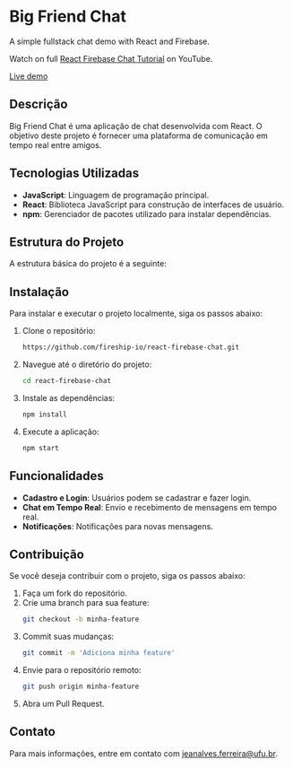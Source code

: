 # Big Friend Chat

A simple fullstack chat demo with React and Firebase. 

Watch on full [React Firebase Chat Tutorial](https://youtu.be/zQyrwxMPm88) on YouTube. 

[Live demo](https://fireship-demos.web.app/)

## Descrição
Big Friend Chat é uma aplicação de chat desenvolvida com React. O objetivo deste projeto é fornecer uma plataforma de comunicação em tempo real entre amigos.

## Tecnologias Utilizadas
- **JavaScript**: Linguagem de programação principal.
- **React**: Biblioteca JavaScript para construção de interfaces de usuário.
- **npm**: Gerenciador de pacotes utilizado para instalar dependências.

## Estrutura do Projeto
A estrutura básica do projeto é a seguinte:

## Instalação
Para instalar e executar o projeto localmente, siga os passos abaixo:

1. Clone o repositório:
    ```sh
    https://github.com/fireship-io/react-firebase-chat.git
    ```
2. Navegue até o diretório do projeto:
    ```sh
    cd react-firebase-chat
    ```
3. Instale as dependências:
    ```sh
    npm install
    ```
4. Execute a aplicação:
    ```sh
    npm start
    ```

## Funcionalidades
- **Cadastro e Login**: Usuários podem se cadastrar e fazer login.
- **Chat em Tempo Real**: Envio e recebimento de mensagens em tempo real.
- **Notificações**: Notificações para novas mensagens.

## Contribuição
Se você deseja contribuir com o projeto, siga os passos abaixo:

1. Faça um fork do repositório.
2. Crie uma branch para sua feature:
    ```sh
    git checkout -b minha-feature
    ```
3. Commit suas mudanças:
    ```sh
    git commit -m 'Adiciona minha feature'
    ```
4. Envie para o repositório remoto:
    ```sh
    git push origin minha-feature
    ```
5. Abra um Pull Request.

## Contato
Para mais informações, entre em contato com [jeanalves.ferreira@ufu.br](mailto:jeanalves.ferreira@ufu.br).